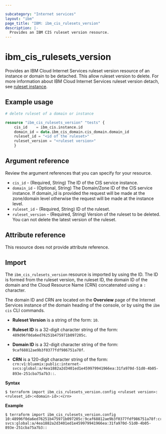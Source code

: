 ```yaml
---

subcategory: "Internet services"
layout: "ibm"
page_title: "IBM: ibm_cis_rulesets_version"
description: |-
  Provides an IBM CIS ruleset version resource.
---
```


# ibm_cis_rulesets_version
Provides an IBM Cloud Internet Services ruleset version resource of an instance or domain to be detached. This allow ruleset version to delete. For more information about IBM Cloud Internet Services ruleset version detach, see [ruleset instance]().

## Example usage

```terraform
# delete ruleset of a domain or instance

resource "ibm_cis_rulesets_version" "tests" {
    cis_id    = ibm_cis.instance.id
    domain_id = data.ibm_cis_domain.cis_domain.domain_id
    ruleset_id = "<id of the ruleset>"
    ruleset_version = "<ruleset version>"
    }
```

## Argument reference
Review the argument references that you can specify for your resource. 

- `cis_id` - (Required, String) The ID of the CIS service instance.
- `domain_id` - (Optional, String) The Domain/Zone ID of the CIS service instance. If domain_id is provided the request will be made at the zone/domain level otherwise the request will be made at the instance level.
- `ruleset_id` - (Required, String) ID of the ruleset.
- `ruleset_version` - (Required, String) Version of the ruleset to be deleted. You can not delete the latest version of the ruleset.

## Attribute reference

This resource does not provide attribute reference.

## Import
The `ibm_cis_rulesets_version` resource is imported by using the ID. The ID is formed from the ruleset version, the ruleset ID, the domain ID of the domain and the Cloud Resource Name (CRN) concatenated using a `:` character.

The domain ID and CRN are located on the **Overview** page of the Internet Services instance of the domain heading of the console, or by using the `ibm cis` CLI commands.

- **Ruleset Version** is a string of the form: `10`.

- **Ruleset ID** is a 32-digit character string of the form: `489d96f0da6ed76251b475971b097205c`.

- **Domain ID** is a 32-digit character string of the form: `9caf68812ae9b3f0377fdf986751a78f`.

- **CRN** is a 120-digit character string of the form: `crn:v1:bluemix:public:internet-svcs:global:a/4ea1882a2d3401ed1e459979941966ea:31fa970d-51d0-4b05-893e-251cba75a7b3::`.

**Syntax**

```
$ terraform import ibm_cis_rulesets_version.config <ruleset version>:<ruleset_id>:<domain-id>:<crn>
```

**Example**

```
$ terraform import ibm_cis_rulesets_version.config 10:48996f0da6ed76251b475971b097205c:9caf68812ae9b3f0377fdf986751a78f:crn:v1:bluemix:public:internet-svcs:global:a/4ea1882a2d3401ed1e459979941966ea:31fa970d-51d0-4b05-893e-251cba75a7b3::
```

